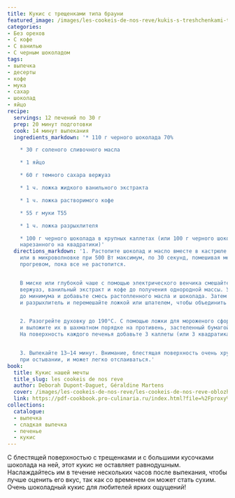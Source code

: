 ```yaml
---
title: Кукис с трещенками типа брауни
featured_image: /images/les-cookeis-de-nos-reve/kukis-s-treshchenkami-tipa-brauni.jpeg
categories:
- Без орехов
- С кофе
- С ванилью
- С черным шоколадом
tags:
- выпечка
- десерты
- кофе
- мука
- сахар
- шоколад
- яйцо
recipe:
  servings: 12 печений по 30 г
  prep: 20 минут подготовки
  cook: 14 минут выпекания
  ingredients_markdown: '* 110 г черного шоколада 70%

    * 30 г соленого сливочного масла

    * 1 яйцо

    * 60 г темного сахара вержуаз

    * 1 ч. ложка жидкого ванильного экстракта

    * 1 ч. ложка растворимого кофе

    * 55 г муки Т55

    * 1 ч. ложка разрыхлителя

    * 100 г черного шоколада в крупных каллетах (или 100 г черного шоколада в плитке,
    нарезанного на квадратики)'
  directions_markdown: '1. Растопите шоколад и масло вместе в кастрюле на слабом огне
    или в микроволновке при 500 Вт максимум, по 30 секунд, помешивая между каждым
    прогревом, пока все не растопится.


    В миске или глубокой чаше с помощью электрического венчика смешайте яйцо, сахар
    вержуаз, ванильный экстракт и кофе до получения однородной массы. Уменьшите скорость
    до минимума и добавьте смесь растопленного масла и шоколада. Затем добавьте муку
    и разрыхлитель и перемешайте ложкой или шпателем, чтобы объединить муку.


    2. Разогрейте духовку до 190°C. С помощью ложки для мороженого сформируйте шарики
    и выложите их в шахматном порядке на противень, застеленный бумагой для выпечки.
    На поверхность каждого печенья добавьте 3 каллеты (или 3 квадратика) шоколада.


    3. Выпекайте 13–14 минут. Внимание, блестящая поверхность очень хрупкая. Она затвердевает
    при остывании, и может легко отслаиваться.'
book:
  title: Кукис нашей мечты
  title_slug: les cookeis de nos reve
  author: Deborah Dupont-Daguet, Géraldine Martens
  cover: /images/les-cookeis-de-nos-reve/les-cookeis-de-nos-reve-oblozhka.jpeg
  link: https://pdf-cookbook.pro-culinaria.ru/index.html?file=%2Fproxy%2Finbooks%2Fles-cookeis-de-nos-reve.pdf
collections:
  catalogue:
  - выпечка
  - сладкая выпечка
  - печенье
  - кукис
---
```


С блестящей поверхностью с трещенками и с большими кусочками шоколада на ней, этот кукис не оставляет равнодушным. Наслаждайтесь им в течение нескольких часов после выпекания, чтобы лучше оценить его вкус, так как со временем он может стать сухим. Очень шоколадный кукис для любителей ярких ощущений!

